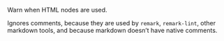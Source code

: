 Warn when HTML nodes are used.

Ignores comments, because they are used by `remark`, `remark-lint`, other
markdown tools, and because markdown doesn’t have native comments.